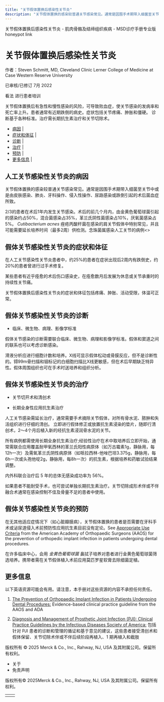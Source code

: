 ```yaml
---
title: "关节假体置换后感染性关节炎"
description: "关节假体置换的感染较普通关节感染常见。通常是因围手术期带入细菌至关节中或是由皮肤感染、肺炎、牙科操作、侵入性操作、尿路感染或跌倒引起的术后菌血症所致。"
---
```


﻿关节假体置换后感染性关节炎 \- 肌肉骨骼及结缔组织疾病 \- MSD诊疗手册专业版 honeypot link

# 关节假体置换后感染性关节炎

作者：Steven Schmitt, MD, Cleveland Clinic Lerner College of Medicine at Case Western Reserve University

已审核/已修订 7月 2022

看法 进行患者培训

关节假体置换后有急性和慢性感染的风险，可导致败血症，使关节感染的发病率和死亡率上升。患者通常有近期跌倒的病史。症状包括关节疼痛、肿胀和僵硬。 诊断基于各种标准。治疗需长期抗生素治疗和关节切除术。

- [病因](#病因_v907760_zh) \|
- [症状和体征](#症状和体征_v907764_zh) \|
- [诊断](#诊断_v907767_zh) \|
- [治疗](#治疗_v907773_zh) \|
- [预防](#预防_v907782_zh) \|
- [更多信息](#更多信息_v34355838_zh) \|

## 人工关节感染性关节炎的病因

关节假体置换的感染较普通关节感染常见。通常是因围手术期带入细菌至关节中或是由皮肤感染、肺炎、牙科操作、侵入性操作、尿路感染或跌倒引起的术后菌血症所致。

2/3的患者在术后1年内发生关节感染。术后的前几个月内，由金黄色葡萄球菌引起的感染约占50%，混合菌感染占35%，革兰氏阴性菌感染占10%，厌氧菌感染占5%。 _Cutibacterium acnes_ 痤疮丙酸杆菌在感染的肩关节假体中特别常见，并且可能需要延长培养时间（最多2周）供检测。念珠菌属感染人工关节的病例<>

## 假体关节感染性关节炎的症状和体征

在人工关节感染性关节炎患者中，约25%的患者在症状出现后2周内有跌倒史，约20%的患者曾进行过手术修复。

某些患者有近乎痊愈的术后伤口感染史，在痊愈数月后发展为休息或关节承重时的持续性关节痛。

关节假体置换后感染性关节炎的症状和体征包括疼痛、肿胀、活动受限，体温可正常。

## 假体关节感染性关节炎的诊断

- 临床、微生物、病理、影像学标准


假体关节感染的诊断需要联合临床、微生物、病理和影像学标准。假体和窦道之间的联系也可以考虑诊断感染。

滑液分析应进行细胞计数和培养。X线可显示假体松动或骨膜反应，但不是诊断性的。锝99m骨扫描和铟标记的白细胞扫描比X线更敏感，但在术后早期缺乏特异性。假体周围组织也可在手术时送培养和组织分析。

## 假体关节感染性关节炎的治疗

- 关节切开术和清创术

- 长期全身性应用抗生素治疗


人工关节感染需延长治疗，通常需要手术摘除关节假体，对所有骨水泥、脓肿和失活组织进行仔细的清创。 立即进行假体修正或放置抗生素浸染的垫片，随即行清创术，2～4个月后植入新的经抗生素浸润骨水泥的关节。

所有病例都需使用长期全身抗生素治疗;经验性治疗在术中取培养后立即开始，通常需联合应用覆盖耐甲氧西林的革兰氏阳性病原体（如万古霉素1g，静脉用，每12h一次）及需氧革兰氏阴性病原体（如哌拉西林-他唑巴坦3.375g，静脉用，每6h一次或头孢他啶2g，静脉用，每8h一次）的抗生素，根据培养和药敏试验结果调整。

内外科联合治疗后 5 年的总体无感染成功率为 56%。

如果患者不能耐受手术，也可尝试单独长期抗生素治疗。关节切除成形术伴或不伴融合术通常在感染控制不佳及骨量不足的患者中使用。

## 假体关节感染性关节炎的预防

在无其他适应症情况下（如心脏瓣膜病），关节假体置换的患者是否需要在牙科手术或泌尿道侵入术前预防性应用抗生素目前没有定论。See [Appropriate Use Criteria](https://www.orthoguidelines.org/go/auc/auc.cfm?auc_id=224995) from the American Academy of Orthopaedic Surgeons (AAOS) for the prevention of orthopedic implant infection in patients undergoing dental procedures.

在许多临床中心，会用 _金黄色葡萄球菌_ 鼻拭子培养对患者进行金黄色葡萄球菌筛选培养。携带者需在关节假体植入术前应用莫匹罗星软膏去除细菌定植。

## 更多信息

以下英语资源可能会有用。请注意，本手册对这些资源的内容不承担任何责任。

1. [The Prevention of Orthopaedic Implant Infection in Patients Undergoing Dental Procedures:](https://www.aaos.org/globalassets/quality-and-practice-resources/dental/pudp_guideline.pdf) Evidence-based clinical practice guideline from the AAOS and ADA

2. [Diagnosis and Management of Prosthetic Joint Infection (PJI): Clinical Practice Guidelines by the Infectious Diseases Society of America:](https://www.idsociety.org/practice-guideline/prosthetic-joint-infection/) 包括针对 PJI 患者的诊断和管理的循证和基于意见的建议，这些患者接受清创术和假体保留、关节切除术伴或不伴后续阶段再植入、1 期再植入和截肢




版权所有 © 2025
Merck & Co., Inc., Rahway, NJ, USA 及其附属公司。保留所有权利。

- 关于
- 免责声明

版权所有© 2025Merck & Co., Inc., Rahway, NJ, USA 及其附属公司。保留所有权利。

|     |     |
| --- | --- |
|  |  |
